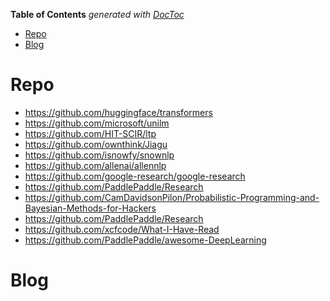 <!-- START doctoc generated TOC please keep comment here to allow auto update -->
<!-- DON'T EDIT THIS SECTION, INSTEAD RE-RUN doctoc TO UPDATE -->
**Table of Contents**  *generated with [DocToc](https://github.com/thlorenz/doctoc)*

- [Repo](#repo)
- [Blog](#blog)

<!-- END doctoc generated TOC please keep comment here to allow auto update -->



# Repo
- https://github.com/huggingface/transformers
- https://github.com/microsoft/unilm
- https://github.com/HIT-SCIR/ltp
- https://github.com/ownthink/Jiagu
- https://github.com/isnowfy/snownlp
- https://github.com/allenai/allennlp
- https://github.com/google-research/google-research
- https://github.com/PaddlePaddle/Research
- https://github.com/CamDavidsonPilon/Probabilistic-Programming-and-Bayesian-Methods-for-Hackers
- https://github.com/PaddlePaddle/Research
- https://github.com/xcfcode/What-I-Have-Read
- https://github.com/PaddlePaddle/awesome-DeepLearning


# Blog


